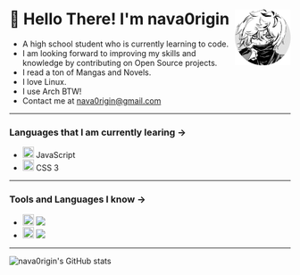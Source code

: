 # 👋 Hello There! I'm nava0rigin <img src="me.png" height="100px" width="100px" align="right">
 + A high school student who is currently learning to code.
 + I am looking forward to improving my skills and knowledge by contributing on Open Source projects. 
 + I read a ton of Mangas and Novels.
 + I love Linux.
 + I use Arch BTW!
 + Contact me at nava0rigin@gmail.com
 
<hr>

 ### Languages that I am currently learing -> 
 + <img src="https://cdn-icons-png.flaticon.com/512/5968/5968292.png" height="20px" width="20px"> JavaScript
 + <img src="https://cdn-icons-png.flaticon.com/512/732/732190.png" height="20px" width="20px"> CSS 3

<hr>

### Tools and Languages I know ->
 + <img src="https://cdn-icons-png.flaticon.com/512/6124/6124995.png" height="20px" width="20px"> <img src="https://img.shields.io/badge/Linux-Intermediate-blue">
 + <img src="https://cdn-icons-png.flaticon.com/512/174/174854.png" height="20px" width="20px"> <img src="https://img.shields.io/badge/HTML%205-Master-blue">

<hr>

![nava0rigin's GitHub stats](https://github-readme-stats.vercel.app/api?username=nava0rigin&show_icons=true&theme=onedark)
